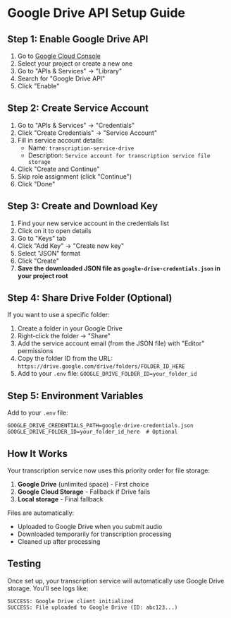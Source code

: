 # Google Drive API Setup Guide

## Step 1: Enable Google Drive API

1. Go to [Google Cloud Console](https://console.cloud.google.com/)
2. Select your project or create a new one
3. Go to "APIs & Services" → "Library"
4. Search for "Google Drive API"
5. Click "Enable"

## Step 2: Create Service Account

1. Go to "APIs & Services" → "Credentials"
2. Click "Create Credentials" → "Service Account"
3. Fill in service account details:
   - Name: `transcription-service-drive`
   - Description: `Service account for transcription service file storage`
4. Click "Create and Continue"
5. Skip role assignment (click "Continue")
6. Click "Done"

## Step 3: Create and Download Key

1. Find your new service account in the credentials list
2. Click on it to open details
3. Go to "Keys" tab
4. Click "Add Key" → "Create new key"
5. Select "JSON" format
6. Click "Create"
7. **Save the downloaded JSON file as `google-drive-credentials.json` in your project root**

## Step 4: Share Drive Folder (Optional)

If you want to use a specific folder:

1. Create a folder in your Google Drive
2. Right-click the folder → "Share"
3. Add the service account email (from the JSON file) with "Editor" permissions
4. Copy the folder ID from the URL: `https://drive.google.com/drive/folders/FOLDER_ID_HERE`
5. Add to your `.env` file: `GOOGLE_DRIVE_FOLDER_ID=your_folder_id`

## Step 5: Environment Variables

Add to your `.env` file:

```
GOOGLE_DRIVE_CREDENTIALS_PATH=google-drive-credentials.json
GOOGLE_DRIVE_FOLDER_ID=your_folder_id_here  # Optional
```

## How It Works

Your transcription service now uses this priority order for file storage:

1. **Google Drive** (unlimited space) - First choice
2. **Google Cloud Storage** - Fallback if Drive fails
3. **Local storage** - Final fallback

Files are automatically:
- Uploaded to Google Drive when you submit audio
- Downloaded temporarily for transcription processing
- Cleaned up after processing

## Testing

Once set up, your transcription service will automatically use Google Drive storage. You'll see logs like:

```
SUCCESS: Google Drive client initialized
SUCCESS: File uploaded to Google Drive (ID: abc123...)
```